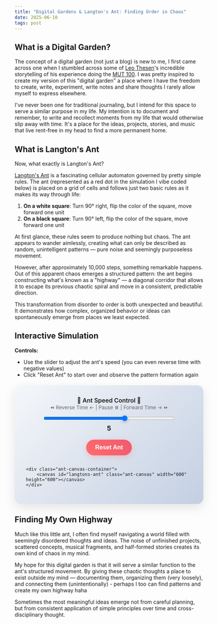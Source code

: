 ```yaml
---
title: "Digital Gardens & Langton's Ant: Finding Order in Chaos"
date: 2025-06-10
tags: post
---
```


## What is a Digital Garden?

The concept of a digital garden (not just a blog) is new to me, I first came across one when I stumbled across some of [Leo Thesen](https://leothesen.com)'s incredible storytelling of his experience doing the [MUT 100](https://mut.utmb.world/races/mut100). I was pretty inspired to create my version of this "digital garden" a place where I have the freedom to create, write, experiment, write notes and share thoughts I rarely allow myself to express elsewhere.

I've never been one for traditional journaling, but I intend for this space to serve a similar purpose in my life. My intention is to document and remember, to write and recollect moments from my life that would otherwise slip away with time. It's a place for the ideas, projects, stories, and music that live rent-free in my head to find a more permanent home.

## What is Langton's Ant

Now, what exactly is Langton's Ant? 

[Langton's Ant](https://en.wikipedia.org/wiki/Langton%27s_ant) is a fascinating cellular automaton governed by pretty simple rules. The ant (represented as a red dot in the simulation I vibe coded below) is placed on a grid of cells and follows just two basic rules as it makes its way through life:

1. **On a white square**: Turn 90° right, flip the color of the square, move forward one unit
2. **On a black square**: Turn 90° left, flip the color of the square, move forward one unit

At first glance, these rules seem to produce nothing but chaos. The ant appears to wander aimlessly, creating what can only be described as random, unintelligent patterns — pure noise and seemingly purposeless movement.

However, after approximately 10,000 steps, something remarkable happens. Out of this apparent chaos emerges a structured pattern: the ant begins constructing what's known as a "highway" — a diagonal corridor that allows it to escape its previous chaotic spiral and move in a consistent, predictable direction.

This transformation from disorder to order is both unexpected and beautiful. It demonstrates how complex, organized behavior or ideas can spontaneously emerge from places we least expected.


## Interactive Simulation

**Controls:**
- Use the slider to adjust the ant's speed (you can even reverse time with negative values)
- Click "Reset Ant" to start over and observe the pattern formation again

<style>
.ant-simulation {
    background: linear-gradient(135deg, #f5f7fa 0%, #c3cfe2 100%);
    border-radius: 16px;
    padding: 30px;
    margin: 20px 0;
    box-shadow: 0 10px 30px rgba(0,0,0,0.1);
}

[data-theme="dark"] .ant-simulation {
    background: linear-gradient(135deg, #2c3e50 0%, #34495e 100%);
}

.ant-controls {
    display: flex;
    flex-direction: column;
    align-items: center;
    gap: 20px;
    margin-bottom: 30px;
}

.speed-control {
    display: flex;
    flex-direction: column;
    align-items: center;
    gap: 10px;
}

.speed-control label {
    font-weight: 600;
    color: var(--text-color);
    font-size: 16px;
}

.speed-slider {
    width: 350px;
    height: 8px;
    border-radius: 5px;
    background: #ddd;
    outline: none;
    transition: all 0.2s;
}

[data-theme="dark"] .speed-slider {
    background: #555;
}

.speed-slider::-webkit-slider-thumb {
    appearance: none;
    width: 24px;
    height: 24px;
    border-radius: 50%;
    background: linear-gradient(45deg, #667eea 0%, #764ba2 100%);
    cursor: pointer;
    box-shadow: 0 3px 10px rgba(0,0,0,0.2);
    transition: all 0.2s;
}

.speed-slider::-webkit-slider-thumb:hover {
    transform: scale(1.1);
    box-shadow: 0 5px 15px rgba(0,0,0,0.3);
}

.speed-value {
    font-weight: bold;
    font-size: 18px;
    color: var(--text-color);
    min-width: 30px;
    text-align: center;
}

.reset-button {
    background: linear-gradient(45deg, #ff6b6b, #ee5a6f);
    color: white;
    border: none;
    padding: 12px 24px;
    font-size: 16px;
    font-weight: 600;
    border-radius: 25px;
    cursor: pointer;
    transition: all 0.3s ease;
    box-shadow: 0 4px 15px rgba(255, 107, 107, 0.3);
}

.reset-button:hover {
    transform: translateY(-2px);
    box-shadow: 0 6px 20px rgba(255, 107, 107, 0.4);
}

.reset-button:active {
    transform: translateY(0);
}

.ant-canvas-container {
    display: flex;
    justify-content: center;
    margin: 0 auto;
}

.ant-canvas {
    border: 3px solid #ddd;
    border-radius: 12px;
    box-shadow: 0 8px 25px rgba(0,0,0,0.15);
    background: white;
    transition: all 0.3s ease;
}

[data-theme="dark"] .ant-canvas {
    border-color: #555;
    background: #222;
}

.ant-canvas:hover {
    box-shadow: 0 12px 35px rgba(0,0,0,0.2);
}

@media (max-width: 650px) {
    .ant-simulation {
        padding: 20px;
        margin: 10px;
    }
    
    .speed-slider {
        width: 280px;
    }
    
    .ant-canvas {
        width: 100%;
        height: auto;
        max-width: 500px;
    }
}
</style>

<div class="ant-simulation">
    <div class="ant-controls">
        <div class="speed-control">
            <label for="ant-speed" style="text-align: center;">🐜 Ant Speed Control 🐜<br><small style="font-weight: normal; color: #666;">⏪ Reverse Time ← | Pause ⏸️ | Forward Time → ⏩</small></label>
            <input type="range" id="ant-speed" class="speed-slider" min="-20" max="20" value="5">
            <span id="ant-speed-value" class="speed-value">5</span>
        </div>
        <button onclick="resetAnt()" class="reset-button">Reset Ant</button>
    </div>
    
    <div class="ant-canvas-container">
        <canvas id="langtons-ant" class="ant-canvas" width="600" height="600"></canvas>
    </div>
</div>

<script src="/js/langtons-ant.js"></script>

## Finding My Own Highway

Much like this little ant, I often find myself navigating a world filled with seemingly disordered thoughts and ideas. The noise of unfinished projects, scattered concepts, musical fragments, and half-formed stories creates its own kind of chaos in my mind.

My hope for this digital garden is that it will serve a similar function to the ant's structured movement. By giving these chaotic thoughts a place to exist outside my mind — documenting them, organizing them (very loosely), and connecting them (unintentionally) - perhaps I too can find patterns and create my own highway haha

Sometimes the most meaningful ideas emerge not from careful planning, but from consistent application of simple principles over time and cross-disciplinary thought.